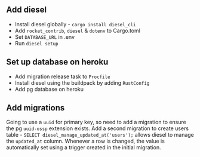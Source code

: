 ## Add diesel
* Install diesel globally - `cargo install diesel_cli`
* Add `rocket_contrib`, `diesel` & `dotenv` to Cargo.toml
* Set `DATABASE_URL` in .env
* Run `diesel setup`

## Set up database on heroku
* Add migration release task to `Procfile`
* Install diesel using the buildpack by adding `RustConfig`
* Add pg database on heroku

## Add migrations
Going to use a `uuid` for primary key, so need to add a migration to ensure the pg `uuid-ossp` extension exists.
Add a second migration to create users table - `SELECT diesel_manage_updated_at('users');` allows diesel to manage the `updated_at` column. Whenever a row is changed, the value is automatically set using a trigger created in the initial migration.

